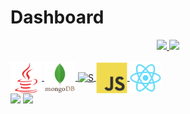 # Dashboard

<div align="center">
  <a href="https://github.com/luizinhoh2o1">
  <img height="160em" src="https://github-readme-stats.vercel.app/api?username=luizinhoh2o1&show_icons=true&theme=dracula&include_all_commits=true&count_private=true"/>
  <img height="160em" src="https://github-readme-stats.vercel.app/api/top-langs/?username=luizinhoh2o1&layout=compact&langs_count=7&theme=dracula"/>
</div>
  
<div style="display: inline_block"><br>
  <img align="center" alt="J" height="50" width="50" src="https://raw.githubusercontent.com/devicons/devicon/master/icons/java/java-plain.svg">
  <img align="center" alt="NS" height="50" width="50" src="https://github.com/devicons/devicon/blob/master/icons/mongodb/mongodb-original-wordmark.svg">
  <img align="center" alt="S" height="50" width="50" src="https://static.spigotmc.org/img/spigot-og.png">
  <img align="center" alt="JS" height="50" width="50" src="https://github.com/devicons/devicon/blob/master/icons/javascript/javascript-original.svg">
  <img align="center" alt="React" height="50" width="50" src="https://github.com/devicons/devicon/blob/master/icons/react/react-original.svg">
</div>

<div>  
  <a href="https://www.linkedin.com/in/alessandro-luiz-259124199" target="_blank"><img src="https://img.shields.io/badge/-LinkedIn-%230077B5?style=for-the-badge&logo=linkedin&logoColor=white" target="_blank"></a> 
  <a href = "mailto:alessandroluizfacul@gmail.com"><img src="https://img.shields.io/badge/-Gmail-%23333?style=for-the-badge&logo=gmail&logoColor=white" target="_blank"></a>
</div>
